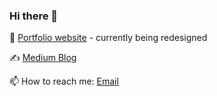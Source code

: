 ### Hi there 👋

👾 [Portfolio website](https://www.sophiabell.dev) - currently being redesigned

✍️ [Medium Blog](https://medium.com/@sophbell87)

📫 How to reach me: <a href="mailto:sophbell87@gmail.com">Email</a>

<!--
**Kittaru87/Kittaru87** is a ✨ _special_ ✨ repository because its `README.md` (this file) appears on your GitHub profile.

Here are some ideas to get you started:

- 🔭 I’m currently working on ...
- 🌱 I’m currently learning ...
- 👯 I’m looking to collaborate on ...
- 🤔 I’m looking for help with ...
- 💬 Ask me about ...
- 📫 How to reach me: ...
- 😄 Pronouns: ...
- ⚡ Fun fact: ...
-->
